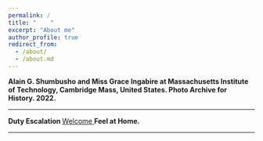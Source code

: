 ```yaml
---
permalink: /
title: "    " 
excerpt: "About me"
author_profile: true
redirect_from: 
  - /about/
  - /about.md
---
```











<b> Alain G. Shumbusho and Miss Grace Ingabire at Massachusetts Institute of Technology, Cambridge Mass, United States. Photo Archive for History. 2022. </b>



<hr style="height:2px;border-width:0;color:gray;background-color:gray">



<b> Duty Escalation </b>  <a href=" https://phdcsseiden.github.io/Duty/ ">  Welcome  </a>  <b> Feel at Home. </b>



<hr style="height:2px;border-width:0;color:gray;background-color:gray">














                                 
                                 
                                 
                                 
                                 
                                
